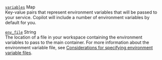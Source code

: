 <div class="separator"></div>

<a id="variables" href="#variables" class="field">`variables`</a> <span class="type">Map</span>  
Key-value pairs that represent environment variables that will be passed to your service. Copilot will include a number of environment variables by default for you.

<div class="separator"></div>

<a id="env_file" href="#env_file" class="field">`env_file`</a> <span class="type">String</span>  
The location of a file in your workspace containing the environment variables to pass to the main container. For more information about the environment variable file, see [Considerations for specifying environment variable files](https://docs.aws.amazon.com/AmazonECS/latest/developerguide/taskdef-envfiles.html#taskdef-envfiles-considerations).
